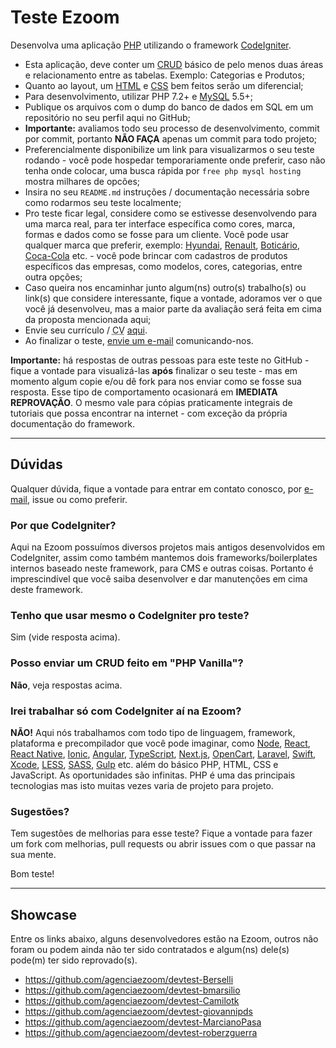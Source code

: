 # Teste Ezoom

Desenvolva uma aplicação [PHP](http://php.net/) utilizando o framework [CodeIgniter](http://codeigniter.com).

* Esta aplicação, deve conter um [CRUD](https://pt.wikipedia.org/wiki/CRUD) básico de pelo menos duas áreas e relacionamento entre as tabelas. Exemplo: Categorias e Produtos;
* Quanto ao layout, um [HTML](https://pt.wikipedia.org/wiki/HTML) e [CSS](https://pt.wikipedia.org/wiki/Cascading_Style_Sheets) bem feitos serão um diferencial;
* Para desenvolvimento, utilizar PHP 7.2+ e [MySQL](https://pt.wikipedia.org/wiki/MySQL) 5.5+;
* Publique os arquivos com o dump do banco de dados em SQL em um repositório no seu perfil aqui no GitHub;
* **Importante:** avaliamos todo seu processo de desenvolvimento, commit por commit, portanto **NÃO FAÇA** apenas um commit para todo projeto;
* Preferencialmente disponibilize um link para visualizarmos o seu teste rodando - você pode hospedar temporariamente onde preferir, caso não tenha onde colocar, uma busca rápida por `free php mysql hosting` mostra milhares de opcões;
* Insira no seu `README.md` instruções / documentação necessária sobre como rodarmos seu teste localmente;
* Pro teste ficar legal, considere como se estivesse desenvolvendo para uma marca real, para ter interface específica como cores, marca, formas e dados como se fosse para um cliente. Você pode usar qualquer marca que preferir, exemplo: [Hyundai](https://www.hyundai.com.br/), [Renault](https://www.renault.com.br/), [Boticário](http://www.boticario.com.br/), [Coca-Cola](https://www.cocacola.com.br/pt/home/) etc. - você pode brincar com cadastros de produtos específicos das empresas, como modelos, cores, categorias, entre outra opções;
* Caso queira nos encaminhar junto algum(ns) outro(s) trabalho(s) ou link(s) que considere interessante, fique a vontade, adoramos ver o que você já desenvolveu, mas a maior parte da avaliação será feita em cima da proposta mencionada aqui;
* Envie seu currículo / <abbr title="Curriculum Vitae">CV</abbr> [aqui](https://www.ezoom.com.br/trabalhe-conosco).
* Ao finalizar o teste, [envie um e-mail](mailto:ralf@ezoom.com.br) comunicando-nos.

**Importante:** há respostas de outras pessoas para este teste no GitHub - fique a vontade para visualizá-las **após** finalizar o seu teste - mas em momento algum copie e/ou dê fork para nos enviar como se fosse sua resposta. Esse tipo de comportamento ocasionará em **IMEDIATA REPROVAÇÃO**. O mesmo vale para cópias praticamente integrais de tutoriais que possa encontrar na internet - com exceção da própria documentação do framework.

---

## Dúvidas

Qualquer dúvida, fique a vontade para entrar em contato conosco, por [e-mail](ralf@ezoom.com.br), issue ou como preferir.

### Por que CodeIgniter?

Aqui na Ezoom possuímos diversos projetos mais antigos desenvolvidos em CodeIgniter, assim como também mantemos dois frameworks/boilerplates internos baseado neste framework, para CMS e outras coisas. Portanto é imprescindível que você saiba desenvolver e dar manutenções em cima deste framework.

### Tenho que usar mesmo o CodeIgniter pro teste?

Sim (vide resposta acima).

### Posso enviar um CRUD feito em "PHP Vanilla"?

**Não**, veja respostas acima.

### Irei trabalhar só com CodeIgniter aí na Ezoom?

**NÃO!** Aqui nós trabalhamos com todo tipo de linguagem, framework, plataforma e precompilador que você pode imaginar, como [Node](https://nodejs.org/), [React](https://reactjs.org/), [React Native](https://facebook.github.io/react-native/), [Ionic](https://ionicframework.com/), [Angular](https://angular.io/), [TypeScript](https://www.typescriptlang.org/), [Next.js](https://nextjs.org/), [OpenCart](https://www.opencart.com/), [Laravel](https://laravel.com/), [Swift](https://developer.apple.com/swift/), [Xcode](https://developer.apple.com/xcode/), [LESS](http://lesscss.org/), [SASS](https://sass-lang.com/), [Gulp](https://gulpjs.com/) etc. além do básico PHP, HTML, CSS e JavaScript. As oportunidades são infinitas. PHP é uma das principais tecnologias mas isto muitas vezes varia de projeto para projeto.

### Sugestões?

Tem sugestões de melhorias para esse teste? Fique a vontade para fazer um fork com melhorias, pull requests ou abrir issues com o que passar na sua mente.

Bom teste!

---

## Showcase

Entre os links abaixo, alguns desenvolvedores estão na Ezoom, outros não foram ou podem ainda não ter sido contratados e algum(ns) dele(s) pode(m) ter sido reprovado(s).

* https://github.com/agenciaezoom/devtest-Berselli
* https://github.com/agenciaezoom/devtest-bmarsilio
* https://github.com/agenciaezoom/devtest-Camilotk
* https://github.com/agenciaezoom/devtest-giovannipds
* https://github.com/agenciaezoom/devtest-MarcianoPasa
* https://github.com/agenciaezoom/devtest-roberzguerra
